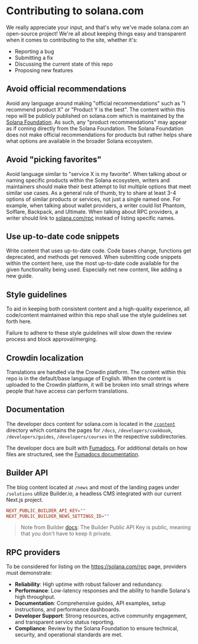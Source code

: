 # Contributing to solana.com

We really appreciate your input, and that's why we've made solana.com an
open-source project! We're all about keeping things easy and transparent when it
comes to contributing to the site, whether it's:

- Reporting a bug
- Submitting a fix
- Discussing the current state of this repo
- Proposing new features

## Avoid official recommendations

Avoid any language around making "official recommendations" such as "I recommend
product X" or "Product Y is the best". The content within this repo will be
publicly published on solana.com which is maintained by the
[Solana Foundation](https://solana.org). As such, any "product recommendations"
may appear as if coming directly from the Solana Foundation. The Solana
Foundation does not make official recommendations for products but rather helps
share what options are available in the broader Solana ecosystem.

## Avoid "picking favorites"

Avoid language similar to "service X is my favorite". When talking about or
naming specific products within the Solana ecosystem, writers and maintainers
should make their best attempt to list multiple options that meet similar use
cases. As a general rule of thumb, try to share at least 3-4 options of similar
products or services, not just a single named one. For example, when talking
about wallet providers, a writer could list Phantom, Solflare, Backpack, and
Ultimate. When talking about RPC providers, a writer should link to
[solana.com/rpc](https://solana.com/rpc) instead of listing specific names.

## Use up-to-date code snippets

Write content that uses up-to-date code. Code bases change, functions get
deprecated, and methods get removed. When submitting code snippets within the
content here, use the most up-to-date code available for the given functionality
being used. Especially net new content, like adding a new guide.

## Style guidelines

To aid in keeping both consistent content and a high-quality experience, all
code/content maintained within this repo shall use the style guidelines set
forth here.

Failure to adhere to these style guidelines will slow down the review process
and block approval/merging.

## Crowdin localization

Translations are handled via the Crowdin platform. The content within this repo
is in the default/base language of English. When the content is uploaded to the
Crowdin platform, it will be broken into small strings where people that have
access can perform translations.

## Documentation

The developer docs content for solana.com is located in the
[`/content`](/content) directory which contains the pages for `/docs`,
`/developers/cookbook`, `/developers/guides`, `/developers/courses` in the
respective subdirectories.

The developer docs are built with [Fumadocs](https://fumadocs.vercel.app/). For
additional details on how files are structured, see the
[Fumadocs documentation](https://fumadocs.vercel.app/docs/headless/page-conventions#overview).

## Builder API

The blog content located at `/news` and most of the landing pages under
`/solutions` utilize Builder.io, a headless CMS integrated with our current
Next.js project.

```conf
NEXT_PUBLIC_BUILDER_API_KEY=""
NEXT_PUBLIC_BUILDER_NEWS_SETTINGS_ID=""
```

> Note from Builder [docs](https://www.builder.io/c/docs/using-your-api-key):
> The Builder Public API Key is public, meaning that you don't have to keep it
> private.

## RPC providers

To be considered for listing on the https://solana.com/rpc page, providers must
demonstrate:

- **Reliability**: High uptime with robust failover and redundancy.
- **Performance**: Low-latency responses and the ability to handle Solana's high
  throughput.
- **Documentation**: Comprehensive guides, API examples, setup instructions, and
  performance dashboards.
- **Developer Support**: Strong resources, active community engagement, and
  transparent service status reporting.
- **Compliance**: Review by the Solana Foundation to ensure technical, security,
  and operational standards are met.
